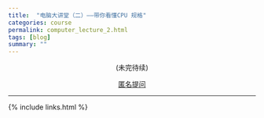 ```yaml
---
title:  "电脑大讲堂（二）——带你看懂CPU 规格"
categories: course
permalink: computer_lecture_2.html
tags: [blog]
summary: ""
---
```




<div align="center">
<p>(未完待续)</p>
<a href="{{site.feedback_link}}" class="btn btn-primary"><i class="fa fa-comment-o"></i> 匿名提问</a>
</div>

---------

{% include links.html %}
